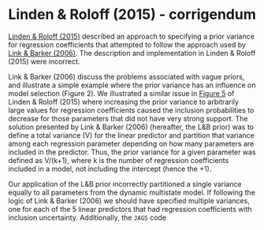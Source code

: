 # Linden & Roloff (2015) - corrigendum
[Linden &amp; Roloff (2015)](http://onlinelibrary.wiley.com/doi/10.1002/ece3.1618/full) described an approach to specifying a prior variance for regression coefficients that attempted to follow the approach used by [Link &amp; Barker (2006)](https://www.pwrc.usgs.gov/prodabs/ab10060307/6623_Link.pdf).  The description and implementation in Linden &amp; Roloff (2015) were incorrect.

Link &amp; Barker (2006) discuss the problems associated with vague priors, and illustrate a simple example where the prior variance has an influence on model selection (Figure 2).  We illustrated a similar issue in [Figure 5](http://onlinelibrary.wiley.com/enhanced/figures/doi/10.1002/ece3.1618#figure-viewer-ece31618-fig-0005) of Linden &amp; Roloff (2015) where increasing the prior variance to arbitrarily large values for regression coefficients caused the inclusion probabilities to decrease for those parameters that did not have very strong support.  The solution presented by Link &amp; Barker (2006) (hereafter, the L&B prior) was to define a total variance (V) for the linear predictor and partition that variance among each regression parameter depending on how many parameters are included in the predictor.  Thus, the prior variance for a given parameter was defined as V/(k+1), where k is the number of regression coefficients included in a model, not including the intercept (hence the +1).

Our application of the L&B prior incorrectly partitioned a single variance equally to all parameters from the dynamic multistate model.  If following the logic of Link &amp; Barker (2006) we should have specified multiple variances, one for each of the 5 linear predictors that had regression coefficients with inclusion uncertainty.  Additionally, the `JAGS` code
